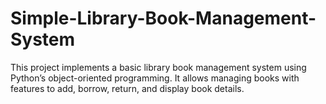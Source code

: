 # Simple-Library-Book-Management-System
This project implements a basic library book management system using Python’s object-oriented programming. It allows managing books with features to add, borrow, return, and display book details.
